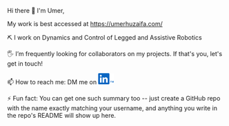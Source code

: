 Hi there 👋 I'm Umer,

My work is best accessed at https://umerhuzaifa.com/

⛏ I work on Dynamics and Control of Legged and Assistive Robotics

🖐 I’m frequently looking for collaborators on my projects. If that's you, let's get in touch!

📫 How to reach me: DM me on [![](assets/linkedin.png)](https://linkedin.com/in/uhuzaifa)
<!-- <a href="http://www.codingtag.com/"> <img src="https://drive.google.com/file/d/18JVtVNxnfidAumpgvdZatH-4DE8szKTN/view?usp=sharing"> </a> -->

⚡ Fun fact: You can get one such summary too -- just create a GitHub repo with the name exactly matching your username, and anything you write in the repo's README will show up here.
